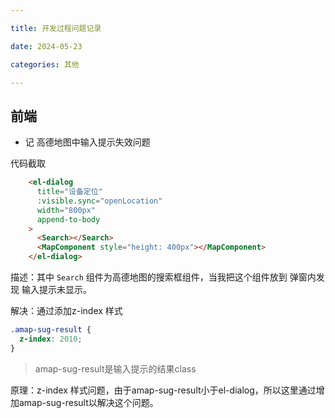 ```yaml
---

title: 开发过程问题记录

date: 2024-05-23

categories: 其他

---
```




## 前端



- 记 高德地图中输入提示失效问题

代码截取

```html
    <el-dialog
      title="设备定位"
      :visible.sync="openLocation"
      width="800px"
      append-to-body
    >
      <Search></Search>
      <MapComponent style="height: 400px"></MapComponent>
    </el-dialog>
```

描述：其中 `Search` 组件为高德地图的搜索框组件，当我把这个组件放到 <el-dialog> 弹窗内发现 输入提示未显示。

解决：通过添加z-index 样式

```css
.amap-sug-result {
  z-index: 2010;
}
```

> amap-sug-result是输入提示的结果class

原理：z-index 样式问题，由于amap-sug-result小于el-dialog，所以这里通过增加amap-sug-result以解决这个问题。
